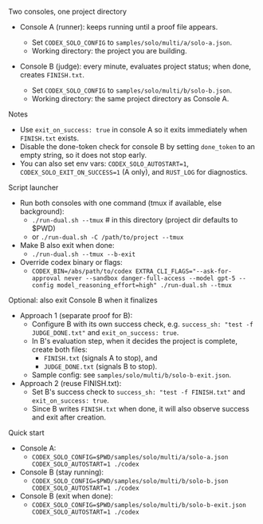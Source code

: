 Two consoles, one project directory

- Console A (runner): keeps running until a proof file appears.
  - Set `CODEX_SOLO_CONFIG` to `samples/solo/multi/a/solo-a.json`.
  - Working directory: the project you are building.

- Console B (judge): every minute, evaluates project status; when done, creates `FINISH.txt`.
  - Set `CODEX_SOLO_CONFIG` to `samples/solo/multi/b/solo-b.json`.
  - Working directory: the same project directory as Console A.

Notes
- Use `exit_on_success: true` in console A so it exits immediately when `FINISH.txt` exists.
- Disable the done-token check for console B by setting `done_token` to an empty string, so it does not stop early.
- You can also set env vars: `CODEX_SOLO_AUTOSTART=1`, `CODEX_SOLO_EXIT_ON_SUCCESS=1` (A only), and `RUST_LOG` for diagnostics.

Script launcher
- Run both consoles with one command (tmux if available, else background):
  - `./run-dual.sh --tmux`  # in this directory (project dir defaults to $PWD)
  - or `./run-dual.sh -C /path/to/project --tmux`
- Make B also exit when done:
  - `./run-dual.sh --tmux --b-exit`
- Override codex binary or flags:
  - `CODEX_BIN=/abs/path/to/codex EXTRA_CLI_FLAGS="--ask-for-approval never --sandbox danger-full-access --model gpt-5 --config model_reasoning_effort=high" ./run-dual.sh --tmux`

Optional: also exit Console B when it finalizes
- Approach 1 (separate proof for B):
  - Configure B with its own success check, e.g. `success_sh: "test -f JUDGE_DONE.txt"` and `exit_on_success: true`.
  - In B's evaluation step, when it decides the project is complete, create both files:
    - `FINISH.txt` (signals A to stop), and
    - `JUDGE_DONE.txt` (signals B to stop).
  - Sample config: see `samples/solo/multi/b/solo-b-exit.json`.
- Approach 2 (reuse FINISH.txt):
  - Set B's success check to `success_sh: "test -f FINISH.txt"` and `exit_on_success: true`.
  - Since B writes `FINISH.txt` when done, it will also observe success and exit after creation.

Quick start
- Console A:
  - `CODEX_SOLO_CONFIG=$PWD/samples/solo/multi/a/solo-a.json CODEX_SOLO_AUTOSTART=1 ./codex`
- Console B (stay running):
  - `CODEX_SOLO_CONFIG=$PWD/samples/solo/multi/b/solo-b.json CODEX_SOLO_AUTOSTART=1 ./codex`
- Console B (exit when done):
  - `CODEX_SOLO_CONFIG=$PWD/samples/solo/multi/b/solo-b-exit.json CODEX_SOLO_AUTOSTART=1 ./codex`
